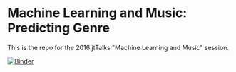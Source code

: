 # Machine Learning and Music: Predicting Genre
This is the repo for the 2016 jtTalks "Machine Learning and Music" session.

[![Binder](http://mybinder.org/badge.svg)](http://mybinder.org:/repo/cferko/genrelearn)
